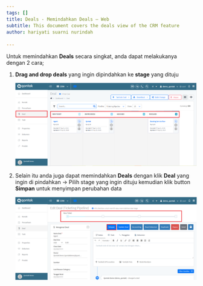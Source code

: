 ```yaml
---
tags: []
title: Deals - Memindahkan Deals – Web
subtitle: This document covers the deals view of the CRM feature
author: hariyati suarni nurindah

---
```

Untuk memindahkan **Deals** secara singkat, anda dapat melakukanya dengan 2 cara;

1. **Drag and drop deals** yang ingin dipindahkan ke **stage** yang dituju

   ![](/uploads/dealmemindahkan1.PNG)
2. Selain itu anda juga dapat memindahkan **Deals** dengan klik **Deal** yang ingin di pindahkan -> Pilih stage yang ingin dituju kemudian klik button **Simpan** untuk menyimpan perubahan data

   ![](/uploads/dealmemindahkan2-1.PNG)